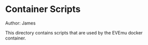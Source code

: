 # Container Scripts
Author: James

This directory contains scripts that are used by the EVEmu docker container.